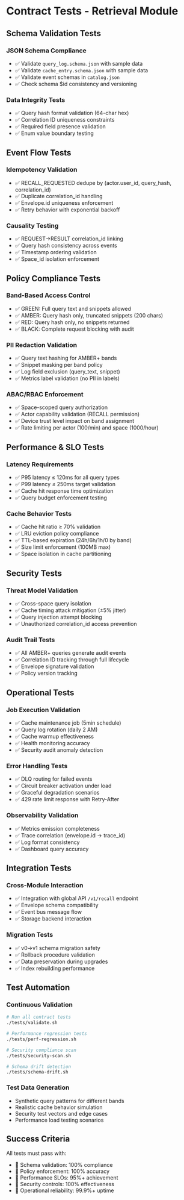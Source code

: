 # Contract Tests - Retrieval Module

## Schema Validation Tests

### JSON Schema Compliance
- ✅ Validate `query_log.schema.json` with sample data
- ✅ Validate `cache_entry.schema.json` with sample data
- ✅ Validate event schemas in `catalog.json`
- ✅ Check schema $id consistency and versioning

### Data Integrity Tests
- ✅ Query hash format validation (64-char hex)
- ✅ Correlation ID uniqueness constraints
- ✅ Required field presence validation
- ✅ Enum value boundary testing

## Event Flow Tests

### Idempotency Validation
- ✅ RECALL_REQUESTED dedupe by (actor.user_id, query_hash, correlation_id)
- ✅ Duplicate correlation_id handling
- ✅ Envelope.id uniqueness enforcement
- ✅ Retry behavior with exponential backoff

### Causality Testing
- ✅ REQUEST→RESULT correlation_id linking
- ✅ Query hash consistency across events
- ✅ Timestamp ordering validation
- ✅ Space_id isolation enforcement

## Policy Compliance Tests

### Band-Based Access Control
- ✅ GREEN: Full query text and snippets allowed
- ✅ AMBER: Query hash only, truncated snippets (200 chars)
- ✅ RED: Query hash only, no snippets returned
- ✅ BLACK: Complete request blocking with audit

### PII Redaction Validation
- ✅ Query text hashing for AMBER+ bands
- ✅ Snippet masking per band policy
- ✅ Log field exclusion (query_text, snippet)
- ✅ Metrics label validation (no PII in labels)

### ABAC/RBAC Enforcement
- ✅ Space-scoped query authorization
- ✅ Actor capability validation (RECALL permission)
- ✅ Device trust level impact on band assignment
- ✅ Rate limiting per actor (100/min) and space (1000/hour)

## Performance & SLO Tests

### Latency Requirements
- ✅ P95 latency ≤ 120ms for all query types
- ✅ P99 latency ≤ 250ms target validation
- ✅ Cache hit response time optimization
- ✅ Query budget enforcement testing

### Cache Behavior Tests
- ✅ Cache hit ratio ≥ 70% validation
- ✅ LRU eviction policy compliance
- ✅ TTL-based expiration (24h/6h/1h/0 by band)
- ✅ Size limit enforcement (100MB max)
- ✅ Space isolation in cache partitioning

## Security Tests

### Threat Model Validation
- ✅ Cross-space query isolation
- ✅ Cache timing attack mitigation (±5% jitter)
- ✅ Query injection attempt blocking
- ✅ Unauthorized correlation_id access prevention

### Audit Trail Tests
- ✅ All AMBER+ queries generate audit events
- ✅ Correlation ID tracking through full lifecycle
- ✅ Envelope signature validation
- ✅ Policy version tracking

## Operational Tests

### Job Execution Validation
- ✅ Cache maintenance job (5min schedule)
- ✅ Query log rotation (daily 2 AM)
- ✅ Cache warmup effectiveness
- ✅ Health monitoring accuracy
- ✅ Security audit anomaly detection

### Error Handling Tests
- ✅ DLQ routing for failed events
- ✅ Circuit breaker activation under load
- ✅ Graceful degradation scenarios
- ✅ 429 rate limit response with Retry-After

### Observability Validation
- ✅ Metrics emission completeness
- ✅ Trace correlation (envelope.id → trace_id)
- ✅ Log format consistency
- ✅ Dashboard query accuracy

## Integration Tests

### Cross-Module Interaction
- ✅ Integration with global API `/v1/recall` endpoint
- ✅ Envelope schema compatibility
- ✅ Event bus message flow
- ✅ Storage backend interaction

### Migration Tests
- ✅ v0→v1 schema migration safety
- ✅ Rollback procedure validation
- ✅ Data preservation during upgrades
- ✅ Index rebuilding performance

## Test Automation

### Continuous Validation
```bash
# Run all contract tests
./tests/validate.sh

# Performance regression tests
./tests/perf-regression.sh

# Security compliance scan
./tests/security-scan.sh

# Schema drift detection
./tests/schema-drift.sh
```

### Test Data Generation
- Synthetic query patterns for different bands
- Realistic cache behavior simulation
- Security test vectors and edge cases
- Performance load testing scenarios

## Success Criteria

All tests must pass with:
- 🎯 Schema validation: 100% compliance
- 🎯 Policy enforcement: 100% accuracy
- 🎯 Performance SLOs: 95%+ achievement
- 🎯 Security controls: 100% effectiveness
- 🎯 Operational reliability: 99.9%+ uptime

